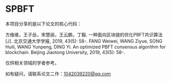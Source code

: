 # SPBFT

本项目分享的是以下论文的核心代码：

方维维，王子岳，宋慧丽，王云鹏，丁毅. 一种面向区块链的优化PBFT共识算法[J]. 北京交通大学学报, 2019, 43(5): 58-.
FANG Weiwei, WANG Ziyue, SONG Huili, WANG Yunpeng, DING Yi. An optimized PBFT consensus algorithm for blockchain. Beijing Jiaotong University, 2019, 43(5): 58-.

仅供相关领域的学者参考。

如有疑问，请联系论文二作：1042039220@qq.com

